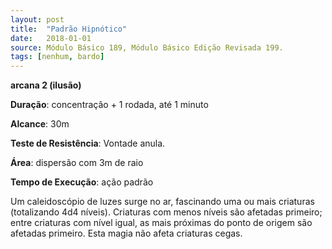 ```yaml
---
layout: post
title:  "Padrão Hipnótico"
date:   2018-01-01
source: Módulo Básico 189, Módulo Básico Edição Revisada 199.
tags: [nenhum, bardo]
---
```


**arcana 2 (ilusão)**

**Duração**: concentração + 1 rodada, até 1 minuto

**Alcance**: 30m

**Teste de Resistência**: Vontade anula.

**Área**: dispersão com 3m de raio

**Tempo de Execução**: ação padrão

Um caleidoscópio de luzes surge no ar, fascinando uma ou mais criaturas (totalizando 4d4 níveis). Criaturas com menos níveis são afetadas primeiro; entre criaturas com nível igual, as mais próximas do ponto de origem são afetadas primeiro.
Esta magia não afeta criaturas cegas.
